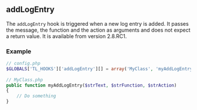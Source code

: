 addLogEntry
-----------

The ```addLogEntry``` hook is triggered when a new log entry is added. It passes the message, the function and the action as arguments and does not expect a return value. It is available from version 2.8.RC1.


### Example ###

```php
// config.php
$GLOBALS['TL_HOOKS']['addLogEntry'][] = array('MyClass', 'myAddLogEntry');
 
// MyClass.php
public function myAddLogEntry($strText, $strFunction, $strAction)
{
    // Do something
}
``` 
